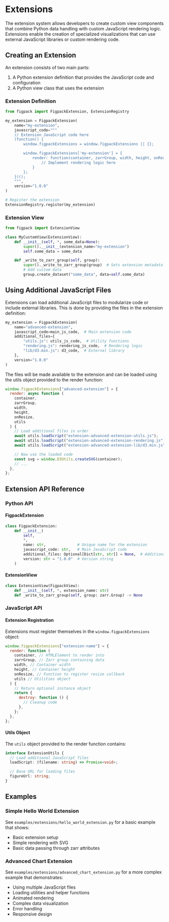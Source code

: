 # Extensions

The extension system allows developers to create custom view components that combine Python data handling with custom JavaScript rendering logic. Extensions enable the creation of specialized visualizations that can use external JavaScript libraries or custom rendering code.

## Creating an Extension

An extension consists of two main parts:

1. A Python extension definition that provides the JavaScript code and configuration
2. A Python view class that uses the extension

### Extension Definition

```python
from figpack import FigpackExtension, ExtensionRegistry

my_extension = FigpackExtension(
    name="my-extension",
    javascript_code="""
    // Extension JavaScript code here
    (function() {
        window.figpackExtensions = window.figpackExtensions || {};

        window.figpackExtensions['my-extension'] = {
            render: function(container, zarrGroup, width, height, onResize, utils) {
                // Implement rendering logic here
            }
        };
    })();
    """,
    version="1.0.0"
)

# Register the extension
ExtensionRegistry.register(my_extension)
```

### Extension View

```python
from figpack import ExtensionView

class MyCustomView(ExtensionView):
    def __init__(self, *, some_data=None):
        super().__init__(extension_name="my-extension")
        self.some_data = some_data

    def _write_to_zarr_group(self, group):
        super()._write_to_zarr_group(group)  # Sets extension metadata
        # Add custom data
        group.create_dataset("some_data", data=self.some_data)
```

## Using Additional JavaScript Files

Extensions can load additional JavaScript files to modularize code or include external libraries. This is done by providing the files in the extension definition:

```python
my_extension = FigpackExtension(
    name="advanced-extension",
    javascript_code=main_js_code,  # Main extension code
    additional_files={
        "utils.js": utils_js_code,  # Utility functions
        "rendering.js": rendering_js_code,  # Rendering logic
        "lib/d3.min.js": d3_code,  # External library
    },
    version="1.0.0"
)
```

The files will be made available to the extension and can be loaded using the utils object provided to the render function:

```javascript
window.figpackExtensions["advanced-extension"] = {
  render: async function (
    container,
    zarrGroup,
    width,
    height,
    onResize,
    utils
  ) {
    // Load additional files in order
    await utils.loadScript("extension-advanced-extension-utils.js");
    await utils.loadScript("extension-advanced-extension-rendering.js");
    await utils.loadScript("extension-advanced-extension-lib/d3.min.js");

    // Now use the loaded code
    const svg = window.D3Utils.createSVG(container);
    // ...
  },
};
```

## Extension API Reference

### Python API

#### FigpackExtension

```python
class FigpackExtension:
    def __init__(
        self,
        *,
        name: str,              # Unique name for the extension
        javascript_code: str,   # Main JavaScript code
        additional_files: Optional[Dict[str, str]] = None,  # Additional JS files
        version: str = "1.0.0"  # Version string
    )
```

#### ExtensionView

```python
class ExtensionView(FigpackView):
    def __init__(self, *, extension_name: str)
    def _write_to_zarr_group(self, group: zarr.Group) -> None
```

### JavaScript API

#### Extension Registration

Extensions must register themselves in the `window.figpackExtensions` object:

```javascript
window.figpackExtensions["extension-name"] = {
  render: function (
    container, // HTMLElement to render into
    zarrGroup, // Zarr group containing data
    width, // Container width
    height, // Container height
    onResize, // Function to register resize callback
    utils // Utilities object
  ) {
    // Return optional instance object
    return {
      destroy: function () {
        // Cleanup code
      },
    };
  },
};
```

#### Utils Object

The `utils` object provided to the render function contains:

```typescript
interface ExtensionUtils {
  // Load additional JavaScript files
  loadScript: (filename: string) => Promise<void>;

  // Base URL for loading files
  figureUrl: string;
}
```

## Examples

### Simple Hello World Extension

See `examples/extensions/hello_world_extension.py` for a basic example that shows:

- Basic extension setup
- Simple rendering with SVG
- Basic data passing through zarr attributes

### Advanced Chart Extension

See `examples/extensions/advanced_chart_extension.py` for a more complex example that demonstrates:

- Using multiple JavaScript files
- Loading utilities and helper functions
- Animated rendering
- Complex data visualization
- Error handling
- Responsive design

